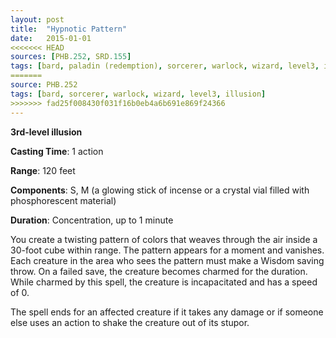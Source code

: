 ```yaml
---
layout: post
title:  "Hypnotic Pattern"
date:   2015-01-01
<<<<<<< HEAD
sources: [PHB.252, SRD.155]
tags: [bard, paladin (redemption), sorcerer, warlock, wizard, level3, illusion]
=======
source: PHB.252
tags: [bard, sorcerer, warlock, wizard, level3, illusion]
>>>>>>> fad25f008430f031f16b0eb4a6b691e869f24366
---
```


**3rd-level illusion**

**Casting Time**: 1 action

**Range**: 120 feet

**Components**: S, M (a glowing stick of incense or a crystal vial filled with phosphorescent material)

**Duration**: Concentration, up to 1 minute

You create a twisting pattern of colors that weaves through the air inside a 30-foot cube within range. The pattern appears for a moment and vanishes. Each creature in the area who sees the pattern must make a Wisdom saving throw. On a failed save, the creature becomes charmed for the duration. While charmed by this spell, the creature is incapacitated and has a speed of 0.

The spell ends for an affected creature if it takes any damage or if someone else uses an action to shake the creature out of its stupor.
